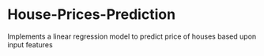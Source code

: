 # House-Prices-Prediction
Implements a linear regression model to predict price of houses based upon input features
